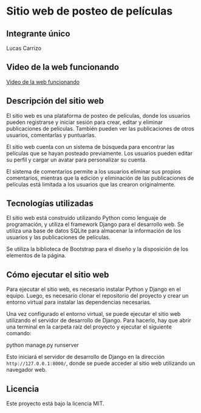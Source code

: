 # Sitio web de posteo de películas

## Integrante único
Lucas Carrizo

## Video de la web funcionando
[Video de la web funcionando](https://youtu.be/LxvdJZwCyyA)

## Descripción del sitio web
El sitio web es una plataforma de posteo de películas, donde los usuarios pueden registrarse y iniciar sesión para crear, editar y eliminar publicaciones de películas. También pueden ver las publicaciones de otros usuarios, comentarlas y puntuarlas.

El sitio web cuenta con un sistema de búsqueda para encontrar las películas que se hayan posteado previamente. Los usuarios pueden editar su perfil y cargar un avatar para personalizar su cuenta.

El sistema de comentarios permite a los usuarios eliminar sus propios comentarios, mientras que la edición y eliminación de las publicaciones de películas está limitada a los usuarios que las crearon originalmente.

## Tecnologías utilizadas
El sitio web está construido utilizando Python como lenguaje de programación, y utiliza el framework Django para el desarrollo web. Se utiliza una base de datos SQLite para almacenar la información de los usuarios y las publicaciones de películas.

Se utiliza la biblioteca de Bootstrap para el diseño y la disposición de los elementos de la página.

## Cómo ejecutar el sitio web
Para ejecutar el sitio web, es necesario instalar Python y Django en el equipo. Luego, es necesario clonar el repositorio del proyecto y crear un entorno virtual para instalar las dependencias necesarias.

Una vez configurado el entorno virtual, se puede ejecutar el sitio web utilizando el servidor de desarrollo de Django. Para hacerlo, hay que abrir una terminal en la carpeta raíz del proyecto y ejecutar el siguiente comando:

python manage.py runserver

Esto iniciará el servidor de desarrollo de Django en la dirección `http://127.0.0.1:8000/`, donde se puede acceder al sitio web utilizando un navegador web.

## Licencia
Este proyecto está bajo la licencia MIT.
